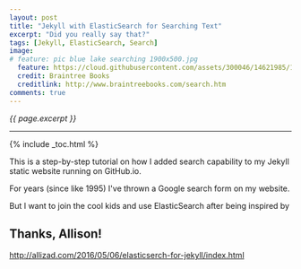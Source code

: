 ```yaml
---
layout: post
title: "Jekyll with ElasticSearch for Searching Text"
excerpt: "Did you really say that?"
tags: [Jekyll, ElasticSearch, Search]
image:
# feature: pic blue lake searching 1900x500.jpg
  feature: https://cloud.githubusercontent.com/assets/300046/14621985/1cdb6086-0584-11e6-9570-5cedb9f2385f.jpg
  credit: Braintree Books
  creditlink: http://www.braintreebooks.com/search.htm
comments: true
---
```

<i>{{ page.excerpt }}</i>
<hr />

{% include _toc.html %}

This is a step-by-step tutorial on how I added search capability to my Jekyll static website running on GitHub.io.

For years (since like 1995) I've thrown a Google search form on my website.

But I want to join the cool kids and use ElasticSearch after being inspired by

## Thanks, Allison!

http://allizad.com/2016/05/06/elasticserch-for-jekyll/index.html

